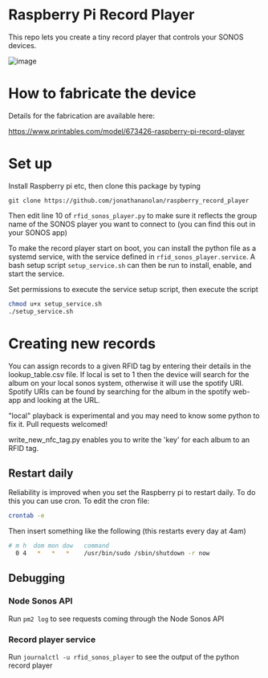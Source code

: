 # Raspberry Pi Record Player

This repo lets you create a tiny record player that controls your SONOS devices. 

![image](https://github.com/jonathananolan/raspberry_record_player/assets/10514600/4a78a7c3-62a3-41a4-84bb-1abd214ecd45)

# How to fabricate the device

Details for the fabrication are available here: 

https://www.printables.com/model/673426-raspberry-pi-record-player

# Set up
Install Raspberry pi etc, then clone this package by typing 

```
git clone https://github.com/jonathananolan/raspberry_record_player
```

Then edit line 10 of ```rfid_sonos_player.py``` to make sure it reflects the group name of the SONOS player you want to connect to (you can find this out in your SONOS app) 

To make the record player start on boot, you can install the python file as a systemd service,
with the service defined in `rfid_sonos_player.service`. A bash setup script `setup_service.sh`
can then be run to install, enable, and start the service.

Set permissions to execute the service setup script, then execute the script

```bash
chmod u+x setup_service.sh
./setup_service.sh
```

# Creating new records
You can assign records to a given RFID tag by entering their details in the lookup_table.csv file. If local is set to 1 then the device will search for the album on your local sonos system, otherwise it will use the spotify URI. Spotify URIs can be found by searching for the album in the spotify web-app and looking at the URL.

"local" playback is experimental and you may need to know some python to fix it. Pull requests welcomed! 

write_new_nfc_tag.py enables you to write the 'key' for each album to an RFID tag. 

## Restart daily

Reliability is improved when you set the Raspberry pi to restart daily. To do this you can use cron. To edit the cron file:
```bash
crontab -e
```

Then insert something like the following (this restarts every day at 4am)
```bash
# m h  dom mon dow   command
  0 4   *   *   *    /usr/bin/sudo /sbin/shutdown -r now
```

## Debugging

### Node Sonos API

Run `pm2 log` to see requests coming through the Node Sonos API

### Record player service

Run `journalctl -u rfid_sonos_player` to see the output of the python record player


